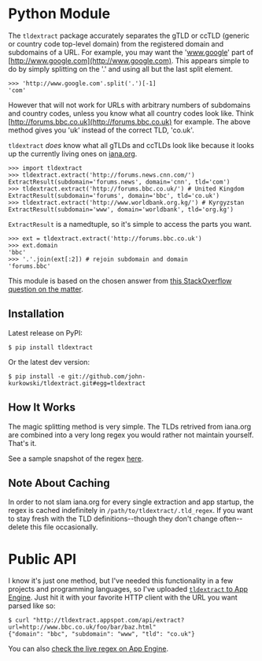 # Python Module

The `tldextract` package accurately separates the gTLD or ccTLD (generic or
country code top-level domain) from the registered domain and subdomains of a
URL. For example, you may want the 'www.google' part of
[http://www.google.com](http://www.google.com). This appears simple to do by
simply splitting on the '.' and using all but the last split element.

    >>> 'http://www.google.com'.split('.')[-1]
    'com'

However that will not work for URLs with arbitrary numbers of subdomains and
country codes, unless you know what all country codes look like. Think
[http://forums.bbc.co.uk](http://forums.bbc.co.uk) for example. The above
method gives you 'uk' instead of the correct TLD, 'co.uk'.

`tldextract` _does_ know what all gTLDs and ccTLDs look like because it looks up
the currently living ones on [iana.org](http://www.iana.org).

    >>> import tldextract
    >>> tldextract.extract('http://forums.news.cnn.com/')
    ExtractResult(subdomain='forums.news', domain='cnn', tld='com')
    >>> tldextract.extract('http://forums.bbc.co.uk/') # United Kingdom
    ExtractResult(subdomain='forums', domain='bbc', tld='co.uk')
    >>> tldextract.extract('http://www.worldbank.org.kg/') # Kyrgyzstan
    ExtractResult(subdomain='www', domain='worldbank', tld='org.kg')

`ExtractResult` is a namedtuple, so it's simple to access the parts you want.

    >>> ext = tldextract.extract('http://forums.bbc.co.uk')
    >>> ext.domain
    'bbc'
    >>> '.'.join(ext[:2]) # rejoin subdomain and domain
    'forums.bbc'

This module is based on the chosen answer from [this StackOverflow question on
the matter](http://stackoverflow.com/questions/569137/how-to-get-domain-name-from-url/569219#569219).

## Installation

Latest release on PyPI:

    $ pip install tldextract 

Or the latest dev version:

    $ pip install -e git://github.com/john-kurkowski/tldextract.git#egg=tldextract

## How It Works

The magic splitting method is very simple. The TLDs retrived from iana.org are
combined into a very long regex you would rather not maintain yourself. That's
it.

See a sample snapshot of the regex [here](https://github.com/john-kurkowski/tldextract/blob/master/tldextract/.tld_regex_snapshot).

## Note About Caching

In order to not slam iana.org for every single extraction and app startup, the
regex is cached indefinitely in `/path/to/tldextract/.tld_regex`. If you want
to stay fresh with the TLD definitions--though they don't change often--delete
this file occasionally.

# Public API

I know it's just one method, but I've needed this functionality in a few
projects and programming languages, so I've uploaded
[`tldextract` to App Engine](http://tldextract.appspot.com/). Just hit it with
your favorite HTTP client with the URL you want parsed like so:

    $ curl "http://tldextract.appspot.com/api/extract?url=http://www.bbc.co.uk/foo/bar/baz.html"
    {"domain": "bbc", "subdomain": "www", "tld": "co.uk"}

You can also
[check the live regex on App Engine](http://tldextract.appspot.com/api/re).

